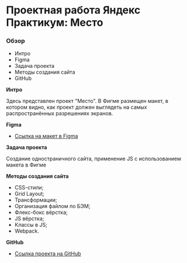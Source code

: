 # Проектная работа Яндекс Практикум: Место

### Обзор
* Интро
* Figma
* Задача проекта
* Методы создания сайта
* GitHub 

**Интро**

Здесь представлен проект "Место".
В Фигме размещен макет, в котором видно, как проект должен выглядеть на самых распространённых разрешениях экранов.

**Figma**

* [Ссылка на макет в Figma](https://www.figma.com/file/2cn9N9jSkmxD84oJik7xL7/JavaScript.-Sprint-4?node-id=0%3A1)

**Задача проекта**

Создание одностраничного сайта, применение JS с использованием макета в Фигме

**Методы создания сайта**

* CSS-стили;
* Grid Layout;
* Трансформации;
* Организация файлом по БЭМ;
* Флекс-бокс вёрстка;
* JS вёрстка;
* Классы в JS;
* Webpack.

**GitHub**

* [Ссылка проекта на GitHub](https://nikrais.github.io/mesto/index.html)